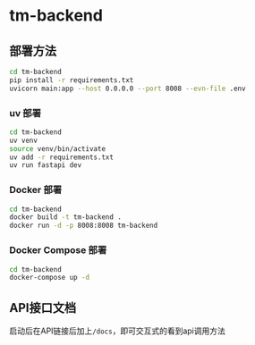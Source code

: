 # tm-backend

## 部署方法

```bash
cd tm-backend
pip install -r requirements.txt
uvicorn main:app --host 0.0.0.0 --port 8008 --evn-file .env
```

### uv 部署

```bash
cd tm-backend
uv venv
source venv/bin/activate
uv add -r requirements.txt
uv run fastapi dev
```

### Docker 部署

```bash
cd tm-backend
docker build -t tm-backend .
docker run -d -p 8008:8008 tm-backend 
```

### Docker Compose 部署

```bash
cd tm-backend
docker-compose up -d
```

## API接口文档

启动后在API链接后加上`/docs`，即可交互式的看到api调用方法